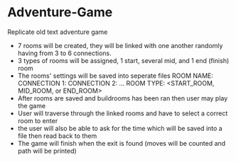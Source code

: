 # Adventure-Game
Replicate old text adventure game

- 7 rooms will be created, they will be linked with one another randomly
having from 3 to 6 connections.
- 3 types of rooms will be assigned, 1 start, several mid, and 1 end (finish) room
- The rooms' settings will be saved into seperate files 
	ROOM NAME: <name>
	CONNECTION 1: <room name>
	CONNECTION 2: <room name>
	...
	ROOM TYPE: <START_ROOM, MID_ROOM, or END_ROOM>
- After rooms are saved and buildrooms has been ran then user may play the game
- User will traverse through the linked rooms and have to select a correct room to enter
- the user will also be able to ask for the time which will be saved into a file then read back to them
- The game will finish when the exit is found (moves will be counted and path will be printed)
